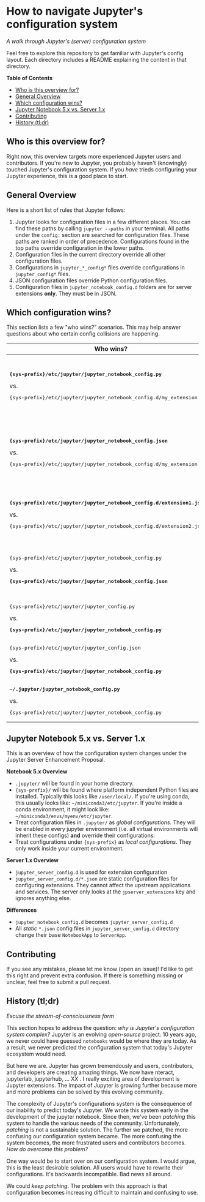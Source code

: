 # How to navigate Jupyter's configuration system 

*A walk through Jupyter's (server) configuration system*

Feel free to explore this repository to get familiar with Jupyter's config layout. Each directory includes a README explaining the content in that directory.

**Table of Contents**

* [Who is this overview for?](#who-is-this-overview-for)
* [General Overview](#configuration-at-a-glance)
* [Which configuration wins?](#which-configuration-wins)
* [Jupyter Notebook 5.x vs. Server 1.x](#jupyter-notebook-5x-vs-server1x)
* [Contributing](#contributing)
* [History (tl;dr)](#history-tldr)

## Who is this overview for?

Right now, this overview targets more experienced Jupyter users and contributors. If you're new to Jupyter, you probably haven't (knowingly) touched Jupyter's configuration system. If you *have* trieds configuring your Jupyter experience, this is a good place to start. 

## General Overview

Here is a short list of rules that Jupyter follows:

1. Jupyter looks for configuration files in a few different places. You can find these paths by calling `jupyter --paths` in your terminal. All paths under the `config:` section are searched for configuration files. These paths are ranked in order of precedence. Configurations found in the top paths override configuration in the lower paths.
2. Configuration files in the current directory override all other configuration files.
3. Configurations in `jupyter_*_config*` files override configurations in `jupyter_config*` files.
4. JSON configuration files override Python configuration files.
5. Configuration files in `jupyter_notebook_config.d` folders are for server extensions **only**. They must be in JSON.

## Which configuration wins?

This section lists a few "who wins?" scenarios. This may help answer questions about who certain config collisions are happening. 

|   Who wins?  | Why?|
|----------|----------|
| **<pre>{sys-prefix}/etc/jupyter/jupyter_notebook_config.py</pre>** vs. <pre>{sys-prefix}/etc/jupyter/jupyter_notebook_config.d/my_extension.json</pre> |  The `my_extension.json` file can only touch the `nbserver_extension` attribute. If this attribute is set in both files, the JSON file overrides settings in the Python file (according to Rule 4) *without warning*. |
| **<pre>{sys-prefix}/etc/jupyter/jupyter_notebook_config.json</pre>** vs. <pre>{sys-prefix}/etc/jupyter/jupyter_notebook_config.d/my_extension.json</pre> |  The `my_extension.json` file can only touch the `nbserver_extension` attribute. If this attribute is set in both files, the `jupyter_notebook_config.json` file overrides the `my_extension.json` file *without warning*. |
| **<pre>{sys-prefix}/etc/jupyter/jupyter_notebook_config.d/extension1.json</pre>** vs.<pre>{sys-prefix}/etc/jupyter/jupyter_notebook_config.d/extension2.json</pre> | Config files in `jupyter_notebook_config.d` are read in order (sorted by your filesystem). Settings in earlier files will be overridden by those same settings in later files *without warning*. |
| <pre>{sys-prefix}/etc/jupyter/jupyter_notebook_config.py</pre> vs. **<pre>{sys-prefix}/etc/jupyter/jupyter_notebook_config.json</pre>** | Both files are loaded, but the configuration settings in the JSON file override the settings in the Python (according to Rule 4). If you have conflicting settings, *a warning* appears in the logs. |
| <pre>{sys-prefix}/etc/jupyter/jupyter_config.py</pre> vs. **<pre>{sys-prefix}/etc/jupyter/jupyter_notebook_config.py</pre>** | `jupyter_notebook_config.py` overrides settings in `jupyter_config.py`, following Rule 3. |
| <pre>{sys-prefix}/etc/jupyter/jupyter_config.json</pre> vs. **<pre>{sys-prefix}/etc/jupyter/jupyter_notebook_config.py</pre>** | `jupyter_notebook_config.py` overrides settings in `jupyter_config.json`, following Rule 3.|
| **<pre>~/.jupyter/jupyter_notebook_config.py</pre>** vs. <pre>{sys-prefix}/etc/jupyter/jupyter_notebook_config.py</pre> | Following Rule 1, configuration under `~/.jupyter` overrides `{sys-prefix}`. |

## Jupyter Notebook 5.x vs. Server 1.x

This is an overview of how the configuration system changes under the Jupyter Server Enhancement Proposal.

**Notebook 5.x Overview**

* `.jupyter/` will be found in your home directory.
* `{sys-prefix}/` will be found where platform independent Python files are installed. Typically this looks like `/user/local/`. If you're using conda, this usually looks like: `~/miniconda3/etc/jupyter`. If you're inside a conda environment, it might look like: `~/miniconda3/envs/myenv/etc/jupyter`.
* Treat configuration files in `.jupyter/` as *global configurations*. They will be enabled in every jupyter environment (i.e. all virtual environments will inherit these configs) **and** override their configurations.
* Treat configurations under `{sys-prefix}` as *local configurations*. They only work inside your current environment.

**Server 1.x Overview**

* `jupyter_server_config.d` is used for extension configuration
* `jupyter_server_config.d/*.json` are static configuration files for configuring extensions. They cannot affect the upstream applications and services. The server only looks at the `jpserver_extensions` key and ignores anything else.

**Differences**

* `jupyter_notebook_config.d` becomes `jupyter_server_config.d`
* All *static* `*.json` config files in `jupyter_server_config.d` directory change their base `NotebookApp` to `ServerApp`.  


## Contributing

If you see any mistakes, please let me know (open an issue)! I'd like to get this right and prevent extra confusion. If there is something missing or unclear, feel free to submit a pull request. 

## History (tl;dr)

*Excuse the stream-of-consciousness form*

This section hopes to address the question: *why is Jupyter's configuration system complex?* Jupyter is an evolving *open-source* project. 10 years ago, we never could have guessed `notebooks` would be where they are today. As a result, we never predicted the configuration system that today's Jupyter ecosystem would need. 

But here we are. Jupyter has grown tremendously and users, contributors, and developers are creating amazing things. We now have nteract, jupyterlab, jupyterhub, ... XX . I really exciting area of development is Jupyter extensions. The impact of Jupyter is growing further because more and more problems can be solved by this evolving community. 

The complexity of Jupyter's configurations system is the consequence of our inability to predict today's Jupyter. We wrote this system early in the development of the jupyter notebook. Since then, we've been *patching* this system to handle the various needs of the community. Unfortunately, *patching* is not a sustainable solution. The further we patched, the more confusing our configuration system became. The more confusing the system becomes, the more frustrated users and contributors becomes. *How do overcome this problem?*

One way would be to start over on our configuration system. I would argue, this is the least desirable solution. All users would have to rewrite their configurations. It's backwards incompatible. Bad news all around.

We could *keep patching*. The problem with this approach is that configuration becomes increasing difficult to maintain and confusing to use.

